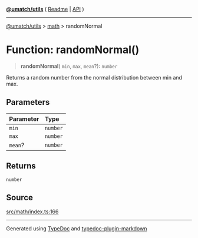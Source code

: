 [**@umatch/utils**](../../README.md) ( [Readme](../../README.md) \| [API](../../API.md) )

---

[@umatch/utils](../../API.md) > [math](../README.md) > randomNormal

# Function: randomNormal()

> **randomNormal**(
> `min`,
> `max`,
> `mean`?): `number`

Returns a random number from the normal distribution between min and max.

## Parameters

| Parameter | Type     |
| :-------- | :------- |
| `min`     | `number` |
| `max`     | `number` |
| `mean`?   | `number` |

## Returns

`number`

## Source

[src/math/index.ts:166](https://github.com/umatch-oficial/utils/blob/a4be831/src/math/index.ts#L166)

---

Generated using [TypeDoc](https://typedoc.org/) and [typedoc-plugin-markdown](https://www.npmjs.com/package/typedoc-plugin-markdown)
